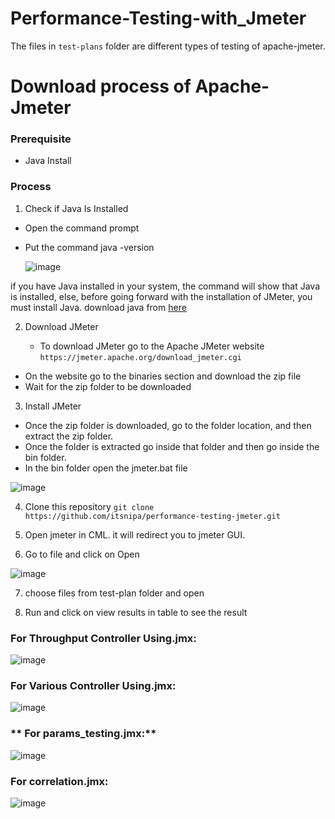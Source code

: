 # Performance-Testing-with_Jmeter


The files in ```test-plans``` folder are different types of testing of apache-jmeter.

# Download process of Apache-Jmeter

### **Prerequisite**

- Java Install

### **Process**

1. Check if Java Is Installed
- Open the command prompt
- Put the command java -version


  ![image](https://github.com/user-attachments/assets/1979e523-80be-481c-bcf7-806ce634b48b)

if you have Java installed in your system, the command will show that Java is installed, else, before going forward with the installation of JMeter, you must install Java. download java from [here](https://www.oracle.com/java/technologies/downloads/)


2. Download JMeter

   - To download JMeter go to the Apache JMeter website
```https://jmeter.apache.org/download_jmeter.cgi```

- On the website go to the binaries section and download the zip file
- Wait for the zip folder to be downloaded

3.  Install JMeter
   - Once the zip folder is downloaded, go to the folder location, and then extract the zip folder.
   - Once the folder is extracted go inside that folder and then go inside the bin folder.
   - In the bin folder open the jmeter.bat file


![image](https://github.com/user-attachments/assets/56f4d80d-5976-410b-aa99-60ce6d6f2ea5)


4. Clone this repository
```git clone https://github.com/itsnipa/performance-testing-jmeter.git ```

5. Open jmeter in CML. it will redirect you to jmeter GUI.

   
6. Go to file and click on Open

![image](https://github.com/user-attachments/assets/611d4c96-9285-4d6b-a5cf-b44e77058db3)

7. choose files from test-plan folder and open

8. Run and click on view results in table  to see the result

### **For Throughput Controller Using.jmx:**

![image](https://github.com/user-attachments/assets/32b1f7d2-f590-4faf-8400-a54a278bf060)


### **For Various Controller Using.jmx:**

![image](https://github.com/user-attachments/assets/71689a91-65e9-4a78-a3c1-b34eb5abe049)


### ** For params_testing.jmx:**

![image](https://github.com/user-attachments/assets/d38333b1-07f1-4a9c-aaff-8ba04d54fde8)


### **For correlation.jmx:**

![image](https://github.com/user-attachments/assets/50135181-dec7-4a9e-a1dc-2a310ac95ad8)






